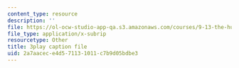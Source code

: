 ```yaml
---
content_type: resource
description: ''
file: https://ol-ocw-studio-app-qa.s3.amazonaws.com/courses/9-13-the-human-brain-spring-2019/2a7aacece4d571131011c7b9d05bdbe3_B4a0WdGp52g.srt
file_type: application/x-subrip
resourcetype: Other
title: 3play caption file
uid: 2a7aacec-e4d5-7113-1011-c7b9d05bdbe3
---
```

